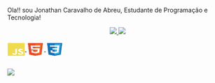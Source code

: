  Ola!! sou Jonathan Caravalho de Abreu, Estudante de Programação e Tecnologia! 

<div align="center"> <a href="https://github.com/Jhowbeso06"> <img height="180em" src="https://github-readme-stats.vercel.app/api?username=Jhowbeso06&show_icons=true&theme=dracula&include_all_commits=true&count_private=true"/> <img height="180em" src="https://github-readme-stats.vercel.app/api/top-langs/?username=Jhowbeso06&layout=compact&langs_count=7&theme=dracula"/> 
  
  </div> 
  
  
  <div style="display: inline_block"><br> <img align="center" alt="Jhow-Js" height="30" width="40" src="https://raw.githubusercontent.com/devicons/devicon/master/icons/javascript/javascript-plain.svg"> <img align="center" alt="Jhow-HTML" height="30" width="40"
 src="https://raw.githubusercontent.com/devicons/devicon/master/icons/html5/html5-original.svg"> <img align="center" alt="Jhow-CSS" height="30" width="40" src="https://raw.githubusercontent.com/devicons/devicon/master/icons/css3/css3-original.svg"> 
  
  </div> 
  
  ##
  
  <div> <a href="https://instagram.com/Jhowbeso" target="_blank"><img src="https://img.shields.io/badge/-Instagram-%23E4405F?style=for-the-badge&logo=instagram&logoColor=white" target="_blank"></a> </div>
